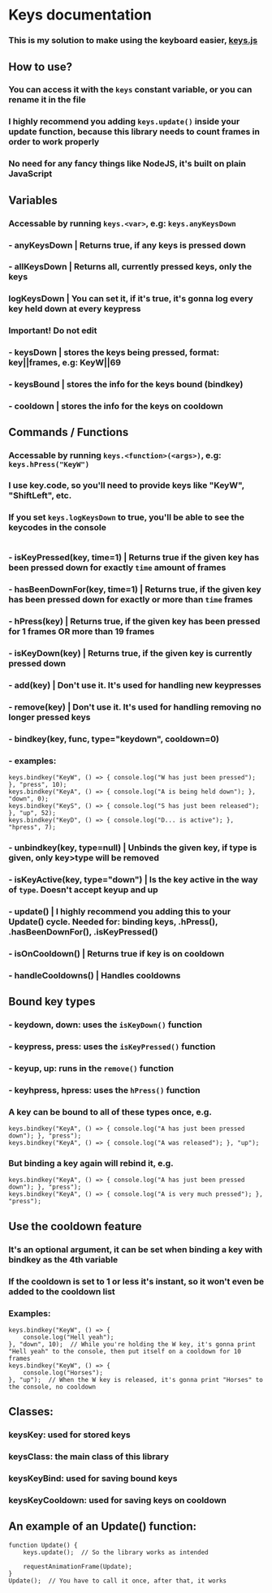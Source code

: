 # Keys documentation
### This is my solution to make using the keyboard easier, [keys.js](../libs/keys.js)
## How to use?
### You can access it with the ```keys``` constant variable, or you can rename it in the file
### I highly recommend you adding ```keys.update()``` inside your update function, because this library needs to count frames in order to work properly
### No need for any fancy things like NodeJS, it's built on plain JavaScript

## Variables
### Accessable by running ```keys.<var>```, e.g: ```keys.anyKeysDown```

### - anyKeysDown       |       Returns true, if any keys is pressed down
### - allKeysDown       |       Returns all, currently pressed keys, only the keys
### logKeysDown         |       You can set it, if it's true, it's gonna log every key held down at every keypress

### **Important! Do not edit**
### - keysDown          |       stores the keys being pressed, format: key||frames, e.g: KeyW||69
### - keysBound         |       stores the info for the keys bound (bindkey)
### - cooldown          |       stores the info for the keys on cooldown

## Commands / Functions
### Accessable by running ```keys.<function>(<args>)```, e.g: ```keys.hPress("KeyW")```
### I use key.code, so you'll need to provide keys like "KeyW", "ShiftLeft", etc.
### If you set ```keys.logKeysDown``` to true, you'll be able to see the keycodes in the console
#
### - isKeyPressed(key, time=1)     |       Returns true if the given key has been pressed down for exactly ```time``` amount of frames
### - hasBeenDownFor(key, time=1)   |       Returns true, if the given key has been pressed down for exactly or more than ```time``` frames
### - hPress(key)                   |       Returns true, if the given key has been pressed for 1 frames OR more than 19 frames
### - isKeyDown(key)                |       Returns true, if the given key is currently pressed down
### - add(key)                      |       Don't use it. It's used for handling new keypresses
### - remove(key)                   |       Don't use it. It's used for handling removing no longer pressed keys
### - bindkey(key, func, type="keydown", cooldown=0)
###     - examples: 
```
keys.bindkey("KeyW", () => { console.log("W has just been pressed"); }, "press", 10);
keys.bindkey("KeyA", () => { console.log("A is being held down"); }, "down", 0);
keys.bindkey("KeyS", () => { console.log("S has just been released"); }, "up", 52);
keys.bindkey("KeyD", () => { console.log("D... is active"); }, "hpress", 7);
```
### - unbindkey(key, type=null)     |       Unbinds the given key, if type is given, only key>type will be removed
### - isKeyActive(key, type="down") |       Is the key active in the way of ```type```. Doesn't accept keyup and up
### - update()                      |       I highly recommend you adding this to your Update() cycle. Needed for: binding keys, .hPress(), .hasBeenDownFor(), .isKeyPressed()
### - isOnCooldown()                |       Returns true if key is on cooldown
### - handleCooldowns()             |       Handles cooldowns

## Bound key types
### - keydown, down: uses the ```isKeyDown()``` function
### - keypress, press: uses the ```isKeyPressed()``` function
### - keyup, up: runs in the ```remove()``` function
### - keyhpress, hpress: uses the ```hPress()``` function
### A key can be bound to all of these types once, e.g.
```
keys.bindkey("KeyA", () => { console.log("A has just been pressed down"); }, "press");
keys.bindkey("KeyA", () => { console.log("A was released"); }, "up");
```
### But binding a key again will rebind it, e.g.
```
keys.bindkey("KeyA", () => { console.log("A has just been pressed down"); }, "press");
keys.bindkey("KeyA", () => { console.log("A is very much pressed"); }, "press");
```
## Use the cooldown feature
### It's an optional argument, it can be set when binding a key with bindkey as the 4th variable
### If the cooldown is set to 1 or less it's instant, so it won't even be added to the cooldown list
### Examples:
```
keys.bindkey("KeyW", () => {
    console.log("Hell yeah");
}, "down", 10);  // While you're holding the W key, it's gonna print "Hell yeah" to the console, then put itself on a cooldown for 10 frames
keys.bindkey("KeyW", () => {
    console.log("Horses");
}, "up");  // When the W key is released, it's gonna print "Horses" to the console, no cooldown
```
## Classes:
### keysKey: used for stored keys
### keysClass: the main class of this library
### keysKeyBind: used for saving bound keys
### keysKeyCooldown: used for saving keys on cooldown
## An example of an Update() function:
```
function Update() {
    keys.update();  // So the library works as intended

    requestAnimationFrame(Update);
}
Update();  // You have to call it once, after that, it works
```




